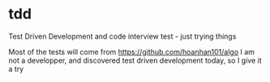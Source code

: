 # tdd
Test Driven Development and code interview test - just trying things

Most of the tests will come from https://github.com/hoanhan101/algo
I am not a developper, and discovered test driven development today, so I give it a try
